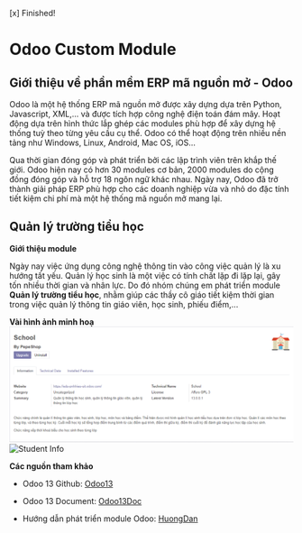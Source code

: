 [x] Finished!

# Odoo Custom Module
## Giới thiệu về phần mềm ERP mã nguồn mở - Odoo

Odoo là một hệ thống ERP mã nguồn mở được xây dựng dựa trên Python, Javascript, XML,... và được tích hợp  công nghệ điện toán đám mây. Hoạt động dựa trên hình thức lắp ghép các modules phù hợp để xây dựng hệ thống tuỳ theo từng yêu cầu cụ thể. Odoo có thể hoạt động trên nhiều nền tảng như Windows, Linux, Android, Mac OS, iOS…

Qua thời gian đóng góp và phát triển bởi các lập trình viên trên khắp thế giới. Odoo hiện nay có hơn 30 modules cơ bản, 2000 modules do cộng đồng đóng góp và hỗ trợ 18 ngôn ngữ khác nhau. Ngày nay, Odoo đã trở thành giải pháp ERP phù hợp cho các doanh nghiệp vừa và nhỏ do đặc tính tiết kiệm chi phí mà một hệ thống mã nguồn mở mang lại.


## Quản lý trường tiểu học

**Giới thiệu module**

Ngày nay việc ứng dụng công nghệ thông tin vào công việc quản lý là xu hướng tất yếu. 
Quản lý học sinh là một việc có tính chất lặp đi lặp lại, gây tốn nhiều thời gian và nhân lực.
Do đó nhóm chúng em phát triển module **Quản lý trường tiểu học**, nhằm giúp các thầy cô giáo tiết kiệm thời gian trong việc quản lý thông tin giáo viên, học sinh, phiếu điểm,...

**Vài hình ảnh minh hoạ**
 ![Module Info](/screenshots/module_information.PNG)
 ![Student Info](/screenshots/stundent_information.PNG)


**Các nguồn tham khảo**

* Odoo 13 Github: [Odoo13](https://github.com/odoo/odoo)

* Odoo 13 Document: [Odoo13Doc](https://www.odoo.com/documentation/13.0/howtos/backend.html)

* Hướng dẫn phát triển module Odoo: [HuongDan](https://dammecode.wordpress.com/2018/07/28/odoo/)